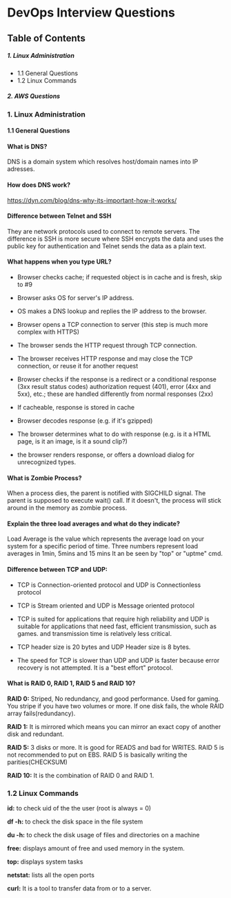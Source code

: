 # DevOps Interview Questions

## Table of Contents

##### 1. Linux Administration
   - 1.1 General Questions
   - 1.2 Linux Commands
##### 2. AWS Questions

### 1. Linux Administration
#### 1.1 General Questions

#### What is DNS?

  DNS is a domain system which resolves host/domain names into IP adresses.
  
#### How does DNS work?

  https://dyn.com/blog/dns-why-its-important-how-it-works/
  
#### Difference between Telnet and SSH

 They are network protocols used to connect to remote servers. The difference is SSH is more secure where SSH encrypts the data and uses     the public key for authentication and Telnet sends the data as a plain text.

#### What happens when you type URL?

- Browser checks cache; if requested object is in cache and is fresh, skip to #9

- Browser asks OS for server's IP address.

- OS makes a DNS lookup and replies the IP address to the browser.

- Browser opens a TCP connection to server (this step is much more complex with HTTPS)

- The browser sends the HTTP request through TCP connection.

- The browser receives HTTP response and may close the TCP connection, or reuse it for another request

- Browser checks if the response is a redirect or a conditional response (3xx result status codes) authorization request (401), error (4xx and 5xx), etc.; 
      these are handled differently from normal responses (2xx)

- If cacheable, response is stored in cache

- Browser decodes response (e.g. if it's gzipped)

- The browser determines what to do with response (e.g. is it a HTML page, is it an image, is it a sound clip?)

- the browser renders response, or offers a download dialog for unrecognized types.

#### What is Zombie Process?

   When a process dies, the parent is notified with SIGCHILD signal. The parent is supposed to execute wait() call. If it doesn't,
   the process will stick around in the memory as zombie process.
   
#### Explain the three load averages and what do they indicate?

  Load Average is the value which represents the average load on your system for a specific period of time.
   Three numbers represent load averages in 1min, 5mins and 15 mins It an be seen by "top" or "uptme" cmd.
   
#### Difference between TCP and UDP:

- TCP is Connection-oriented protocol and UDP is Connectionless protocol   
  
- TCP is Stream oriented and UDP is Message oriented protocol
  
- TCP is suited for applications that require high reliability and UDP is suitable for applications that need fast, efficient  transmission, such as games.  and transmission time is relatively less critical.
  
- TCP header size is 20 bytes and UDP Header size is 8 bytes.
  
- The speed for TCP is slower than UDP and UDP is faster because error recovery is not attempted. It is a "best effort" protocol.
  
 #### What is RAID 0, RAID 1, RAID 5 and RAID 10?

  **RAID 0:** Striped, No redundancy, and good performance. Used for gaming. You stripe if you have two volumes or more. If one disk   fails, the whole RAID array fails(redundancy).

  **RAID 1:** It is mirrored which means you can mirror an exact copy of another disk and redundant.

  **RAID 5:**  3 disks or more. It is good for READS and bad for WRITES. RAID 5 is not recommended to put on EBS. RAID 5 is basically writing the parities(CHECKSUM)

  **RAID 10:** It is the combination of RAID 0 and RAID 1.

 ### 1.2 Linux Commands
 
**id:** to check uid of the the user (root is always = 0)
 
**df -h:** to check the disk space in the file system
 
**du -h:** to check the disk usage of files and directories on a machine

**free:** displays amount of free and used memory in the system.

**top:** displays system tasks

**netstat:** lists all the open ports

**curl:**  It is  a  tool  to transfer data from or to a server.
